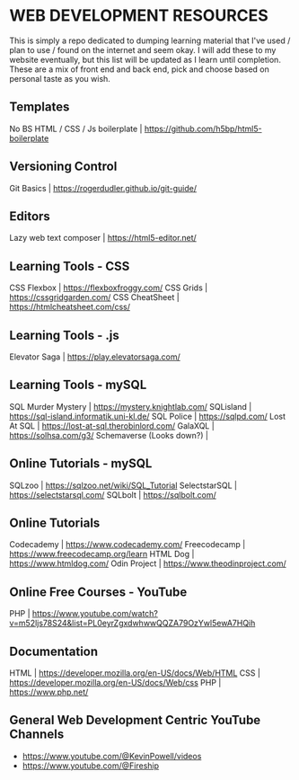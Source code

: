 # WEB DEVELOPMENT RESOURCES
This is simply a repo dedicated to dumping learning material that I've used / plan to use / found on the internet and seem okay.
I will add these to my website eventually, but this list will be updated as I learn until completion. 
These are a mix of front end and back end, pick and choose based on personal taste as you wish.

## Templates
No BS HTML / CSS / Js boilerplate | https://github.com/h5bp/html5-boilerplate

## Versioning Control 
Git Basics | https://rogerdudler.github.io/git-guide/

## Editors
Lazy web text composer |  https://html5-editor.net/

## Learning Tools - CSS
CSS Flexbox | https://flexboxfroggy.com/
CSS Grids | https://cssgridgarden.com/
CSS CheatSheet | https://htmlcheatsheet.com/css/

## Learning Tools - .js
Elevator Saga | https://play.elevatorsaga.com/

## Learning Tools - mySQL
SQL Murder Mystery | https://mystery.knightlab.com/
SQLisland |  https://sql-island.informatik.uni-kl.de/
SQL Police | https://sqlpd.com/
Lost At SQL | https://lost-at-sql.therobinlord.com/
GalaXQL | https://solhsa.com/g3/
Schemaverse (Looks down?) | 

## Online Tutorials - mySQL
SQLzoo | https://sqlzoo.net/wiki/SQL_Tutorial
SelectstarSQL | https://selectstarsql.com/
SQLbolt | https://sqlbolt.com/

## Online Tutorials
Codecademy | https://www.codecademy.com/
Freecodecamp | https://www.freecodecamp.org/learn
HTML Dog | https://www.htmldog.com/
Odin Project | https://www.theodinproject.com/

## Online Free Courses - YouTube
PHP | https://www.youtube.com/watch?v=m52ljs78S24&list=PL0eyrZgxdwhwwQQZA79OzYwl5ewA7HQih

## Documentation
HTML | https://developer.mozilla.org/en-US/docs/Web/HTML
CSS |  https://developer.mozilla.org/en-US/docs/Web/css
PHP | https://www.php.net/

## General Web Development Centric YouTube Channels
- https://www.youtube.com/@KevinPowell/videos
- https://www.youtube.com/@Fireship
